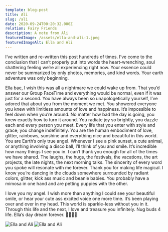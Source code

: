 ```yaml
---
template: blog-post
title: Ali
slug: /ali
date: 2020-09-24T00:20:32.000Z
relation: Fairy Friends
description: A note from Ali
featuredImage: /assets/ella-and-ali-1.jpeg
featuredImageAlt: Ella and Ali
---
```

I’ve written and re-written this post hundreds of times. I’ve come to the conclusion that I can’t properly put into words the heart-wrenching, soul shattering feeling we’re all experiencing right now. Your essence could never be summarized by only photos, memories, and kind words. Your earth adventure was only beginning.

Ella bae, I wish this was all a nightmare we could wake up from. That you’d answer our Group FaceTime and everything would be normal, even if it was just for a second. You have always been so unapologetically yourself, I’ve adored that about you from the moment we met. You showered everyone you knew with limitless amounts of love and happiness. It’s impossible to feel down when you’re around. No matter how bad the day is going, you knew exactly how to turn it around. You radiate joy so brightly, you dazzle each and every person you meet. Every life that you enter with style and grace; you change indefinitely. You are the human embodiment of love, glitter, rainbows, sunshine and everything nice and beautiful in this world. You are Earth’s only true angel. Whenever I see a pink sunset, a cute animal, or anything involving a disco ball, I’ll think of you and smile.  It’s incredible how many things I see you in. I can’t thank you enough for all of the times we have shared. The laughs, the hugs, the festivals, the vacations, the art projects, the late nights, the next morning talks. The sincerity of every word you spoke will resonate with me forever. Thank you for making life magical. I know you’re dancing in the clouds somewhere surrounded by radiant colors, glitter, kick ass music and beanie babies. You probably have a mimosa in one hand and are petting puppies with the other.

I love you my angel. I wish more than anything I could see your beautiful smile, or hear your cute ass excited voice one more time. It’s been playing over and over in my head. This world is sparkle-less without you in it. Through this life and the next, I love and treasure you infinitely. Nug buds 4 life. Ella’s day dream forever. 🦄💞💜🌈


![Ella and Ali](/assets/ella-and-ali-2.jpeg)
![Ella and Ali](/assets/ella-and-ali-3.jpeg)
